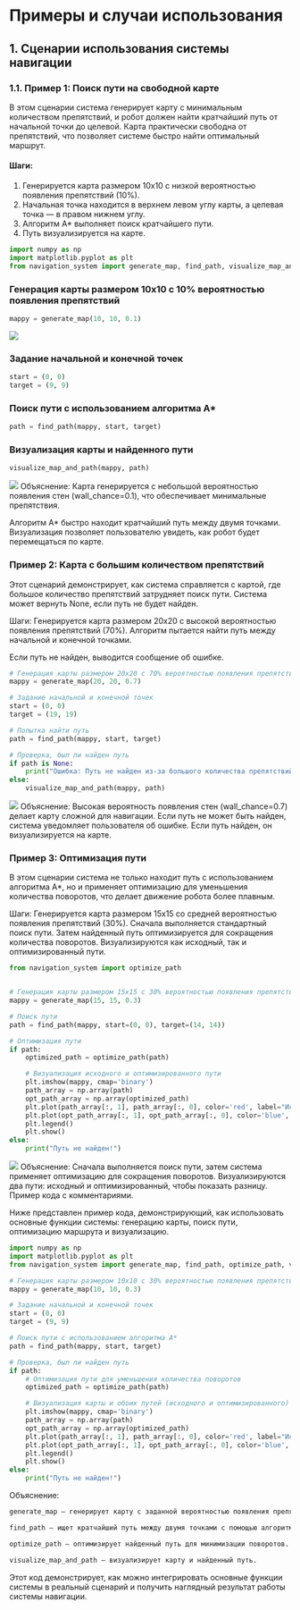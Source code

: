 # Примеры и случаи использования

## 1. Сценарии использования системы навигации

### 1.1. Пример 1: Поиск пути на свободной карте

В этом сценарии система генерирует карту с минимальным количеством препятствий, и робот должен найти кратчайший путь от начальной точки до целевой. Карта практически свободна от препятствий, что позволяет системе быстро найти оптимальный маршрут.

#### Шаги:
1. Генерируется карта размером 10x10 с низкой вероятностью появления препятствий (10%).
2. Начальная точка находится в верхнем левом углу карты, а целевая точка — в правом нижнем углу.
3. Алгоритм A* выполняет поиск кратчайшего пути.
4. Путь визуализируется на карте.

```python
import numpy as np
import matplotlib.pyplot as plt
from navigation_system import generate_map, find_path, visualize_map_and_path
```
### Генерация карты размером 10x10 с 10% вероятностью появления препятствий
```python
mappy = generate_map(10, 10, 0.1)
```
![](999.png)
### Задание начальной и конечной точек
```python
start = (0, 0)
target = (9, 9)
```
### Поиск пути с использованием алгоритма A*
```python
path = find_path(mappy, start, target)
```

### Визуализация карты и найденного пути
```python
visualize_map_and_path(mappy, path)
```
![](Screenshot_5.png)
Объяснение:
Карта генерируется с небольшой вероятностью появления стен (wall_chance=0.1), что обеспечивает минимальные препятствия.

Алгоритм A* быстро находит кратчайший путь между двумя точками.
Визуализация позволяет пользователю увидеть, как робот будет перемещаться по карте.
### Пример 2: Карта с большим количеством препятствий
Этот сценарий демонстрирует, как система справляется с картой, где большое количество препятствий затрудняет поиск пути. Система может вернуть None, если путь не будет найден.

Шаги:
Генерируется карта размером 20x20 с высокой вероятностью появления препятствий (70%).
Алгоритм пытается найти путь между начальной и конечной точками.

Если путь не найден, выводится сообщение об ошибке.
```python
# Генерация карты размером 20x20 с 70% вероятностью появления препятствий
mappy = generate_map(20, 20, 0.7)

# Задание начальной и конечной точек
start = (0, 0)
target = (19, 19)

# Попытка найти путь
path = find_path(mappy, start, target)

# Проверка, был ли найден путь
if path is None:
    print("Ошибка: Путь не найден из-за большого количества препятствий.")
else:
    visualize_map_and_path(mappy, path)
```
![](Screenshot_6.png)
Объяснение:
Высокая вероятность появления стен (wall_chance=0.7) делает карту сложной для навигации.
Если путь не может быть найден, система уведомляет пользователя об ошибке.
Если путь найден, он визуализируется на карте.
### Пример 3: Оптимизация пути
В этом сценарии система не только находит путь с использованием алгоритма A*, но и применяет оптимизацию для уменьшения количества поворотов, что делает движение робота более плавным.

Шаги:
Генерируется карта размером 15x15 со средней вероятностью появления препятствий (30%).
Сначала выполняется стандартный поиск пути.
Затем найденный путь оптимизируется для сокращения количества поворотов.
Визуализируются как исходный, так и оптимизированный пути.
```python
from navigation_system import optimize_path


# Генерация карты размером 15x15 с 30% вероятностью появления препятствий
mappy = generate_map(15, 15, 0.3)

# Поиск пути
path = find_path(mappy, start=(0, 0), target=(14, 14))

# Оптимизация пути
if path:
    optimized_path = optimize_path(path)

    # Визуализация исходного и оптимизированного пути
    plt.imshow(mappy, cmap='binary')
    path_array = np.array(path)
    opt_path_array = np.array(optimized_path)
    plt.plot(path_array[:, 1], path_array[:, 0], color='red', label="Исходный путь")
    plt.plot(opt_path_array[:, 1], opt_path_array[:, 0], color='blue', label="Оптимизированный путь")
    plt.legend()
    plt.show()
else:
    print("Путь не найден!")
```
![](Screenshot_8.png)
Объяснение:
Сначала выполняется поиск пути, затем система применяет оптимизацию для сокращения поворотов.
Визуализируются два пути: исходный и оптимизированный, чтобы показать разницу.
Пример кода с комментариями.

Ниже представлен пример кода, демонстрирующий, как использовать основные функции системы: генерацию карты, поиск пути, оптимизацию маршрута и визуализацию.

```python
import numpy as np
import matplotlib.pyplot as plt
from navigation_system import generate_map, find_path, optimize_path, visualize_map_and_path

# Генерация карты размером 10x10 с 30% вероятностью появления препятствий
mappy = generate_map(10, 10, 0.3)

# Задание начальной и конечной точек
start = (0, 0)
target = (9, 9)

# Поиск пути с использованием алгоритма A*
path = find_path(mappy, start, target)

# Проверка, был ли найден путь
if path:
    # Оптимизация пути для уменьшения количества поворотов
    optimized_path = optimize_path(path)

    # Визуализация карты и обоих путей (исходного и оптимизированного)
    plt.imshow(mappy, cmap='binary')
    path_array = np.array(path)
    opt_path_array = np.array(optimized_path)
    plt.plot(path_array[:, 1], path_array[:, 0], color='red', label="Исходный путь")
    plt.plot(opt_path_array[:, 1], opt_path_array[:, 0], color='blue', label="Оптимизированный путь")
    plt.legend()
    plt.show()
else:
    print("Путь не найден!")
```
Объяснение:
```python
generate_map — генерирует карту с заданной вероятностью появления препятствий.

find_path — ищет кратчайший путь между двумя точками с помощью алгоритма A*.

optimize_path — оптимизирует найденный путь для минимизации поворотов.

visualize_map_and_path — визуализирует карту и найденный путь.
```

Этот код демонстрирует, как можно интегрировать основные функции системы в реальный сценарий и получить наглядный результат работы системы навигации.

